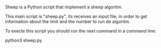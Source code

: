 Sheep is a Python script that implement a sheep algoritm.

This main script is "sheep.py", its receives an input file, in order to get information about
the limit and the number to run de algoritm.

To execte this script you should run the next command in a command line:

python3 sheep.py


